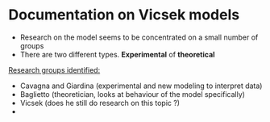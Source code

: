 # Documentation on Vicsek models

- Research on the model seems to be concentrated on a small number of groups
- There are two different types. **Experimental** of **theoretical**

<u>Research groups identified:</u>
- Cavagna and Giardina (experimental and new modeling to interpret data)
- Baglietto (theoretician, looks at behaviour of the model specifically)
- Vicsek (does he still do research on this topic ?)
- 

